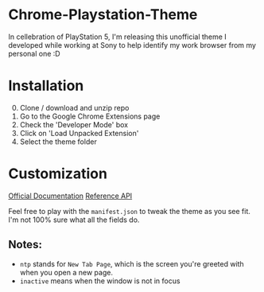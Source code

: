 # Chrome-Playstation-Theme
In cellebration of PlayStation 5, I'm releasing this unofficial theme I developed while working at Sony to help identify my work browser from my personal one :D

# Installation
0. Clone / download and unzip repo
1. Go to the Google Chrome Extensions page
2. Check the 'Developer Mode' box
3. Click on 'Load Unpacked Extension'
4. Select the theme folder

# Customization
[Official Documentation](https://developer.chrome.com/extensions/themes)
[Reference API](https://source.chromium.org/chromium/chromium/src/+/master:chrome/browser/themes/browser_theme_pack.cc;l=218-247?q=file:chrome%2Fbrowser%2Fthemes%20symbol:kTintTable$&ss=chromium&originalUrl=https:%2F%2Fcs.chromium.org%2Fsearch%2F)

Feel free to play with the `manifest.json` to tweak the theme as you see fit. I'm not 100% sure what all the fields do.

## Notes:
- `ntp` stands for `New Tab Page`, which is the screen you're greeted with when you open a new page.
- `inactive` means when the window is not in focus

